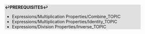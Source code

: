 <div style="margin:2em; background-color: #e0e0e0;">

<strong>↩PREREQUISITES↩</strong>

 * Expressions/Multiplication Properties/Combine_TOPIC
 * Expressions/Multiplication Properties/Identity_TOPIC
 * Expressions/Division Properties/Inverse_TOPIC

</div>

